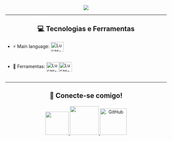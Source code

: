 <p align="center">
<a href="https://github.com/Oliveiralucaas">
<img src="https://readme-typing-svg.herokuapp.com?lines=👋+Olá,+Me+chamo+Lucas+Gabriel;Atualmente+cursando+ADS;Software+Developer;Sempre%20aprendendo%20coisas%20novas&center=true&width=380&height=45">
</a>
</p>
<hr>

## <p align="center">💻 Tecnologias e Ferramentas</p>

- :zap: Main language: <img align="center" alt="Lucas-Js" height="30" width="40" src="https://skillicons.dev/icons?i=py" Title="Python">
  ######
- 📡 Ferramentas: <img align="center" alt="Lucas-NoSql" height="30" width="40" src="https://skillicons.dev/icons?i=mysql" Title="MySQL"><img align="center" alt="Lucas-Postman" height="30" width="40" src="https://skillicons.dev/icons?i=postman" Title="Postman">
  ######

<hr>
  
## <p align="center">🤝 Conecte-se comigo!</p>
<p align="center">
		<a href="mailto:oliveiraslucaas@gmail.com" alt="Email">
		<img width="73" hspace="0" src="https://img.shields.io/badge/Gmail-%23EA4335.svg?style=flat-square&logo=gmail&logoColor=white" />
		</a>
	 	<a href="https://www.linkedin.com/in/Oliveiralucaas" alt="Linkedin">
 		<img width="90" hspace="0" src="https://img.shields.io/badge/-Linkedin-0e76a8?style=flat-square&logo=Linkedin&logoColor=white" />
		</a>
		<a href="https://github.com/Oliveiralucaas">
		<img width="83" hspace="0" src="https://img.shields.io/badge/Github-%23181717.svg?style=flat-square&logo=github&logoColor=white" alt="GitHub"/>
		</a>
